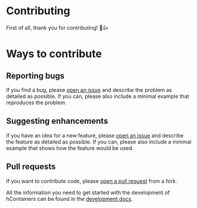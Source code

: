 # Contributing

First of all, thank you for contributing! :tada::+1:

# Ways to contribute

## Reporting bugs

If you find a bug, please [open an issue](https://github.com/hContainers/hContainers/issues/new?title=%5BBug%5D%20) and describe the problem as detailed as possible. If you can, please also include a minimal example that reproduces the problem.

## Suggesting enhancements

If you have an idea for a new feature, please [open an issue](https://github.com/hContainers/hContainers/issues/new?title=%5BFeature%5D%20) and describe the feature as detailed as possible. If you can, please also include a minimal example that shows how the feature would be used.

## Pull requests

If you want to contribute code, please [open a pull request](https://github.com/hContainers/hContainers/compare) from a fork.

All the information you need to get started with the development of hContainers can be found in the [development docs](docs/Development.md).
